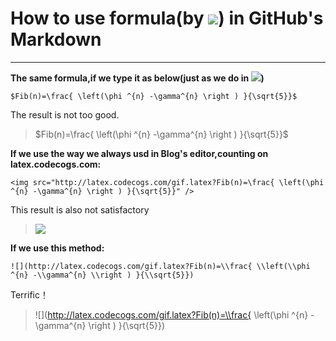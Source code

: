 ﻿# How to use formula(by ![](http://latex.codecogs.com/gif.latex?\\LaTeX)) in GitHub's Markdown 



---
**The same formula,if we type it as below(just as we do in ![](http://latex.codecogs.com/gif.latex?\\LaTeX))**
```
$Fib(n)=\frac{ \left(\phi ^{n} -\gamma^{n} \right ) }{\sqrt{5}}$
```
The result is not too good.
>$Fib(n)=\frac{ \left(\phi ^{n} -\gamma^{n} \right ) }{\sqrt{5}}$


**If we use the way we always usd in Blog's editor,counting on latex.codecogs.com:**
```
<img src="http://latex.codecogs.com/gif.latex?Fib(n)=\frac{ \left(\phi ^{n} -\gamma^{n} \right ) }{\sqrt{5}}" />
```
This result is also not satisfactory
><img src="http://latex.codecogs.com/gif.latex?Fib(n)=\frac{ \left(\phi ^{n} -\gamma^{n} \right ) }{\sqrt{5}}" />

**If we use this method:**
```
![](http://latex.codecogs.com/gif.latex?Fib(n)=\\frac{ \\left(\\phi ^{n} -\\gamma^{n} \\right ) }{\\sqrt{5}})
```
Terrific！
>![](http://latex.codecogs.com/gif.latex?Fib(n)=\\frac{ \\left(\\phi ^{n} -\\gamma^{n} \\right ) }{\\sqrt{5}})






